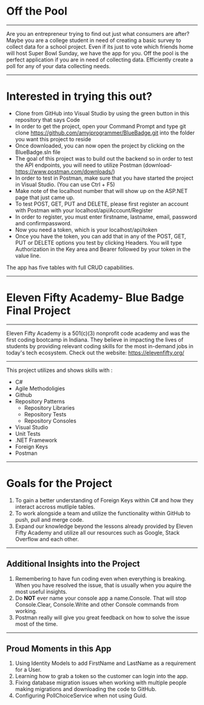 # Off the Pool
_____________________________________________________

Are you an entrepreneur trying to find out just what consumers are after? Maybe you are a college student in need of creating a basic survey to collect data for a school project. Even if its just to vote which friends home will host Super Bowl Sunday, we have the app for you. Off the pool is the perfect application if you are in need of collecting data. Efficiently create a poll for any of your data collecting needs.

_____________________________________________________

# Interested in trying this out?

- Clone from GitHub into Visual Studio by using the green button in this repository that says Code
- In order to get the project, open your Command Prompt and type git clone https://github.com/amyjprogrammer/BlueBadge.git into the folder you want this project to reside
- Once downloaded, you can now open the project by clicking on the BlueBadge.sln file
- The goal of this project was to build out the backend so in order to test the API endpoints, you will need to utilize Postman (download- https://www.postman.com/downloads/)
- In order to test in Postman, make sure that you have started the project in Visual Studio. (You can use Ctrl + F5)
- Make note of the localhost number that will show up on the ASP.NET page that just came up.
- To test POST, GET, PUT and DELETE, please first register an account with Postman with your localhost/api/Account/Register
- In order to register, you must enter firstname, lastname, email, password and confirmpassword. 
- Now you need a token, which is your localhost/api/token
- Once you have the token, you can add that in any of the POST, GET, PUT or DELETE options you test by clicking Headers.  You will type Authorization in the Key area and Bearer followed by your token in the value line.

 The app has five tables with full CRUD capabilities.

______________________________________________________________________________________________________________


# Eleven Fifty Academy- Blue Badge Final Project

_____________________________________________________

Eleven Fifty Academy is a 501(c)(3) nonprofit code academy and was the first coding 
bootcamp in Indiana. They believe in impacting the lives of students by providing relevant coding 
skills for the most in-demand jobs in today's tech ecosystem. Check out the website: <https://elevenfifty.org/>

______________________________________________________________________________________________________________

This project utilizes and shows skills with :
* C#
* Agile Methodoligies
* Github
* Repository Patterns
	- Repository Libraries
	- Repository Tests
	- Repository Consoles
* Visual Studio
* Unit Tests
* .NET Framework
* Foreign Keys
* Postman

______________________________________________________________________________________________________________

# Goals for the Project
1. To gain a better understanding of Foreign Keys within C# and how they interact accross mutliple tables.
2. To work alongside a team and utilize the functionality within GitHub to push, pull and merge code.  
3. Expand our knowledge beyond the lessons already provided by Eleven Fifty Academy and utilize all our resources such as Google, Stack Overflow and each other.

_____________________________________________________________________________________________________

## Additional Insights into the Project
1. Remembering to have fun coding even when everything is breaking.  When you have resolved the issue, that is usually when you aquire the most useful insights.  
2. Do **NOT** ever name your console app a name.Console.  That will stop Console.Clear, Console.Write and other Console commands from working.
3. Postman really will give you great feedback on how to solve the issue most of the time.  

_________________________________________________________________________________________________________

## Proud Moments in this App
1. Using Identity Models to add FirstName and LastName as a requirement for a User.
2. Learning how to grab a token so the customer can login into the app.
3. Fixing database migration issues when working with multiple people making migrations and downloading the code to GitHub.  
4. Configuring PollChoiceService when not using Guid.  
